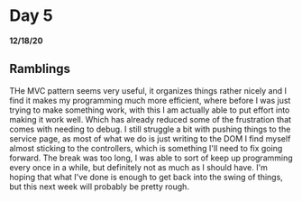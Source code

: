 # Day 5
__12/18/20__

## Ramblings

THe MVC pattern seems very useful, it organizes things rather nicely and I find it makes my programming much more efficient, where before I was just trying to make something work, with this I am actually able to put effort into making it work well. Which has already reduced some of the frustration that comes with needing to debug. I still struggle a bit with pushing things to the service page, as most of what we do is just writing to the DOM I find myself almost sticking to the controllers, which is something I'll need to fix going forward. The break was too long, I was able to sort of keep up programming every once in a while, but definitely not as much as I should have. I'm hoping that what I've done is enough to get back into the swing of things, but this next week will probably be pretty rough.